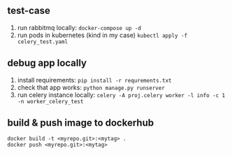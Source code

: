 ## test-case

1. run rabbitmq locally: `docker-compose up -d`
2. run pods in kubernetes (kind in my case) `kubectl apply -f celery_test.yaml`

## debug app locally

1. install requirements: `pip install -r requrements.txt`
2. check that app works: `python manage.py runserver`
3. run celery instance locally: `celery -A proj.celery worker -l info -c 1 -n worker_celery_test`

## build & push image to dockerhub

```
docker build -t <myrepo.git>:<mytag> .
docker push <myrepo.git>:<mytag>
```
